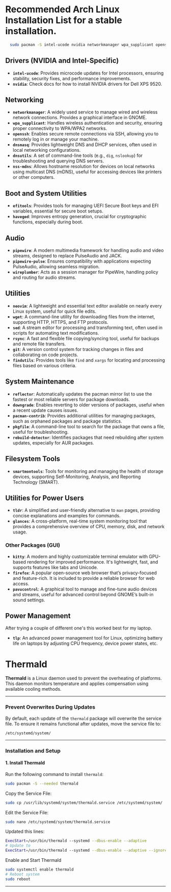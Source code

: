 # Recommended Arch Linux Installation List for a stable installation.

```bash
  sudo pacman -S intel-ucode nvidia networkmanager wpa_supplicant openssh dnsmasq dnsutils nss-mdns tlp tlp-rdw thermald efitools haveged pipewire pipewire-pulse wireplumber neovim wget sed rsync git findutils reflector downgrade pacman-contrib pkgfile rebuild-detector smartmontools tldr glances kitty firefox pavucontrol
```

## Drivers (NVIDIA and Intel-Specific)

- **`intel-ucode`**: Provides microcode updates for Intel processors, ensuring stability, security fixes, and performance improvements.
- **`nvidia`**: Check docs for how to install NVIDIA drivers for Dell XPS 9520.

## Networking

- **`networkmanager`**: A widely used service to manage wired and wireless network connections. Provides a graphical interface in GNOME.
- **`wpa_supplicant`**: Handles wireless authentication and security, ensuring proper connectivity to WPA/WPA2 networks.
- **`openssh`**: Enables secure remote connections via SSH, allowing you to remotely log in or manage your machine.
- **`dnsmasq`**: Provides lightweight DNS and DHCP services, often used in local networking configurations.
- **`dnsutils`**: A set of command-line tools (e.g., `dig`, `nslookup`) for troubleshooting and querying DNS servers.
- **`nss-mdns`**: Allows hostname resolution for devices on local networks using multicast DNS (mDNS), useful for accessing devices like printers or other computers.

## Boot and System Utilities

- **`efitools`**: Provides tools for managing UEFI Secure Boot keys and EFI variables, essential for secure boot setups.
- **`haveged`**: Improves entropy generation, crucial for cryptographic functions, especially during boot.

## Audio

- **`pipewire`**: A modern multimedia framework for handling audio and video streams, designed to replace PulseAudio and JACK.
- **`pipewire-pulse`**: Ensures compatibility with applications expecting PulseAudio, allowing seamless migration.
- **`wireplumber`**: Acts as a session manager for PipeWire, handling policy and routing for audio streams.

## Utilities

- **`neovim`**: A lightweight and essential text editor available on nearly every Linux system, useful for quick file edits.
- **`wget`**: A command-line utility for downloading files from the internet, supporting HTTP, HTTPS, and FTP protocols.
- **`sed`**: A stream editor for processing and transforming text, often used in scripts for automating text modifications.
- **`rsync`**: A fast and flexible file copying/syncing tool, useful for backups and remote file transfers.
- **`git`**: A version control system for tracking changes in files and collaborating on code projects.
- **`findutils`**: Provides tools like `find` and `xargs` for locating and processing files based on various criteria.

## System Maintenance

- **`reflector`**: Automatically updates the pacman mirror list to use the fastest or most reliable servers for package downloads.
- **`downgrade`**: Enables reverting to older versions of packages, useful when a recent update causes issues.
- **`pacman-contrib`**: Provides additional utilities for managing packages, such as orphaned packages and package statistics.
- **`pkgfile`**: A command-line tool to search for the package that owns a file, useful for troubleshooting.
- **`rebuild-detector`**: Identifies packages that need rebuilding after system updates, especially for AUR packages.

## Filesystem Tools

- **`smartmontools`**: Tools for monitoring and managing the health of storage devices, supporting Self-Monitoring, Analysis, and Reporting Technology (SMART).

## Utilities for Power Users

- **`tldr`**: A simplified and user-friendly alternative to `man` pages, providing concise explanations and examples for commands.
- **`glances`**: A cross-platform, real-time system monitoring tool that provides a comprehensive overview of CPU, memory, disk, and network usage.

### Other Packages (GUI)

- **`kitty`**: A modern and highly customizable terminal emulator with GPU-based rendering for improved performance. It's lightweight, fast, and supports features like tabs and Unicode.
- **`firefox`**: A popular open-source web browser that’s privacy-focused and feature-rich. It is included to provide a reliable browser for web access.
- **`pavucontrol`**: A graphical tool to manage and fine-tune audio devices and streams, useful for advanced control beyond GNOME’s built-in sound settings.

## Power Management

After trying a couple of different one's this worked best for my laptop.

- **`tlp`**: An advanced power management tool for Linux, optimizing battery life on laptops by adjusting CPU frequency, device power states, etc.

# Thermald

**Thermald** is a Linux daemon used to prevent the overheating of platforms. This daemon monitors temperature and applies compensation using available cooling methods.

---

### **Prevent Overwrites During Updates**

By default, each update of the `thermald` package will overwrite the service file. To ensure it remains functional after updates, move the service file to:

`/etc/systemd/system/`

---

### **Installation and Setup**

#### 1. Install Thermald

Run the following command to install `thermald`:

```bash
sudo pacman -S --needed thermald
```

Copy the Service File:

```bash
sudo cp /usr/lib/systemd/system/thermald.service /etc/systemd/system/
```

Edit the Service File:

```bash
sudo nano /etc/systemd/system/thermald.service
```

Updated this lines:

```bash
ExecStart=/usr/bin/thermald --systemd --dbus-enable --adaptive
# Update to
ExecStart=/usr/bin/thermald --systemd --dbus-enable --adaptive --ignore-cpuid-check
```

Enable and Start Thermald

```bash
sudo systemctl enable thermald
# Reboot system
sudo reboot
```

---
